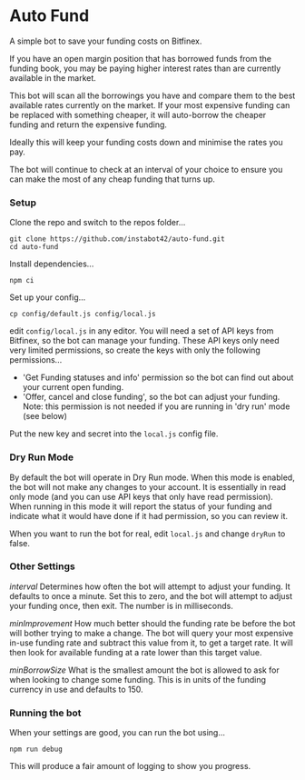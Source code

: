 # Auto Fund

A simple bot to save your funding costs on Bitfinex.

If you have an open margin position that has borrowed funds from the funding book, you may be paying higher interest rates than are currently available in the market.

This bot will scan all the borrowings you have and compare them to the best available rates currently on the market. If your most expensive funding can be replaced with something cheaper, it will auto-borrow the cheaper funding and return the expensive funding.

Ideally this will keep your funding costs down and minimise the rates you pay.

The bot will continue to check at an interval of your choice to ensure you can make the most of any cheap funding that turns up.

### Setup

Clone the repo and switch to the repos folder...

```
git clone https://github.com/instabot42/auto-fund.git
cd auto-fund
```

Install dependencies...

```
npm ci
```

Set up your config...

```
cp config/default.js config/local.js
```

edit `config/local.js` in any editor. You will need a set of API keys from Bitfinex, so the bot can manage your funding. These API keys only need very limited permissions, so create the keys with only the following permissions...

* 'Get Funding statuses and info' permission so the bot can find out about your current open funding.
* 'Offer, cancel and close funding', so the bot can adjust your funding. Note: this permission is not needed if you are running in 'dry run' mode (see below)

Put the new key and secret into the `local.js` config file.

### Dry Run Mode

By default the bot will operate in Dry Run mode. When this mode is enabled, the bot will not make any changes to your account. It is essentially in read only mode (and you can use API keys that only have read permission). When running in this mode it will report the status of your funding and indicate what it would have done if it had permission, so you can review it.

When you want to run the bot for real, edit `local.js` and change `dryRun` to false.

### Other Settings

*interval* Determines how often the bot will attempt to adjust your funding. It defaults to once a minute. Set this to zero, and the bot will attempt to adjust your funding once, then exit. The number is in milliseconds.

*minImprovement* How much better should the funding rate be before the bot will bother trying to make a change. The bot will query your most expensive in-use funding rate and subtract this value from it, to get a target rate. It will then look for available funding at a rate lower than this target value.

*minBorrowSize* What is the smallest amount the bot is allowed to ask for when looking to change some funding. This is in units of the funding currency in use and defaults to 150.

### Running the bot

When your settings are good, you can run the bot using...

```
npm run debug
```

This will produce a fair amount of logging to show you progress.

